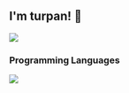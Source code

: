 ## I'm turpan! 👋

![](https://github-readme-stats.vercel.app/api/top-langs?username=turpan9076&show_icons=true&locale=en&layout=compact)

### Programming Languages
![](https://skillicons.dev/icons?i=latex,c,python,html,css,js)

<!--
**turpan9076/turpan9076** is a ✨ _special_ ✨ repository because its `README.md` (this file) appears on your GitHub profile.

Here are some ideas to get you started:

- 🔭 I’m currently working on ...
- 🌱 I’m currently learning ...
- 👯 I’m looking to collaborate on ...
- 🤔 I’m looking for help with ...
- 💬 Ask me about ...
- 📫 How to reach me: ...
- 😄 Pronouns: ...
- ⚡ Fun fact: ...
-->
